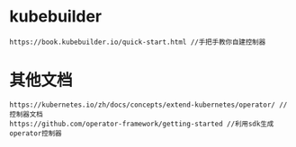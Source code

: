 # kubebuilder 
```
https://book.kubebuilder.io/quick-start.html //手把手教你自建控制器
```

# 其他文档
```
https://kubernetes.io/zh/docs/concepts/extend-kubernetes/operator/ //控制器文档
https://github.com/operator-framework/getting-started //利用sdk生成operator控制器
```
